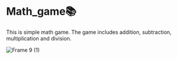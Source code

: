 # Math_game📚
This is simple math game. The game includes addition, subtraction, multiplication and division.

![Frame 9 (1)](https://user-images.githubusercontent.com/61863469/117535144-21960a80-affd-11eb-905b-f619798e81fa.png)

